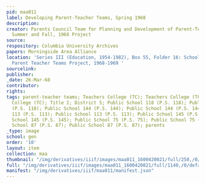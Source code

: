 ```yaml
---
pid: maa011
label: Developing Parent-Teacher Teams, Spring 1968
description:
creator: Parents Council Team for Planning and Development of Parent-Teachers Teams
  Summer and Fall, 1968 Project
source:
respository: Columbia University Archives
papers: Morningside Area Alliance
location: 'Series III (Education, 1954-1982), Box 55, Folder 16: School District 5:
  Parent Teacher Teams Project, 1968-1969 '
sourcelink:
publisher:
_date: 26-Mar-68
contributor:
rights:
tags: parent-teacher teams; Teachers College (TC); Teachers College (TC); Teachers
  College (TC); Title I; District 5; Public School 118 (P.S. 118); Public School 118
  (P.S. 118); Public School 144 (P.S. 144); Public School 144 (P.S. 144); Public School
  113 (P.S. 113); Public School 113 (P.S. 113); Public School 145 (P.S. 145); Public
  School 145 (P.S. 145); Public School 75 (P.S. 75); Public School 75 (P.S. 75); Public
  School 87 (P.S. 87); Public School 87 (P.S. 87); parents                       ;
_type: image
school: gen
order: '10'
layout: item
collection: maa
thumbnail: "/img/derivatives/iiif/images/maa011_1600420021/full/250,/0/default.jpg"
full: "/img/derivatives/iiif/images/maa011_1600420021/full/1140,/0/default.jpg"
manifest: "/img/derivatives/iiif/maa011/manifest.json"
---
```

